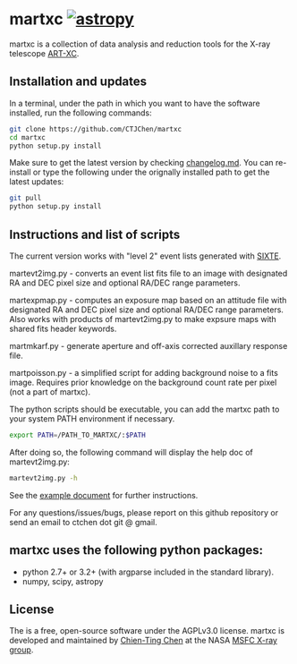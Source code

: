 # martxc [![astropy](http://img.shields.io/badge/powered%20by-AstroPy-orange.svg?style=flat)](http://www.astropy.org/)
martxc is a collection of data analysis and reduction tools for the X-ray telescope
[ART-XC](https://wwwastro.msfc.nasa.gov/artxc/). 

## Installation and updates
In a terminal, under the path in which you want to have the software installed, 
run the following commands:
```bash
git clone https://github.com/CTJChen/martxc
cd martxc
python setup.py install
```

Make sure to get the latest version by checking [changelog.md](https://github.com/CTJChen/martxc/blob/master/changelog.md).
You can re-install or type the following under the orignally installed path to get the latest updates:
```bash
git pull
python setup.py install
```


## Instructions and list of scripts

The current version works with "level 2" event lists generated with [SIXTE](https://www.sternwarte.uni-erlangen.de/research/sixte/). 

martevt2img.py - converts an event list fits file to an image with designated RA and DEC pixel size and optional RA/DEC range parameters. 

martexpmap.py - computes an exposure map based on an attitude file with designated RA and DEC pixel size and optional RA/DEC range parameters. Also works with products of martevt2img.py to make expsure maps with shared fits header keywords. 

martmkarf.py - generate aperture and off-axis corrected auxillary response file.

martpoisson.py - a simplified script for adding background noise to a fits image. Requires prior knowledge on the background count rate per pixel (not a part of martxc).

The python scripts should be executable, you can add the martxc path to your system PATH environment if necessary.
```bash
export PATH=/PATH_TO_MARTXC/:$PATH
```
After doing so, the following command will display the help doc of martevt2img.py:
```bash
martevt2img.py -h
```

See the [example document](https://github.com/CTJChen/martxc/blob/master/examples/examples.md) for further instructions.

For any questions/issues/bugs, please report on this github repository or send an email to ctchen dot git @ gmail.

## martxc uses the following python packages:

* python 2.7+ or 3.2+ (with argparse included in the standard library).
* numpy, scipy, astropy

## License
The is a free, open-source software under the AGPLv3.0 license. martxc is developed and maintained by [Chien-Ting Chen](https://github.com/CTJChen) at the NASA [MSFC X-ray group](https://wwwastro.msfc.nasa.gov/).

